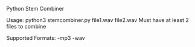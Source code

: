Python Stem Combiner

Usage:
python3 stemcombiner.py file1.wav file2.wav
Must have at least 2 files to combine

Supported Formats:
-mp3
-wav
